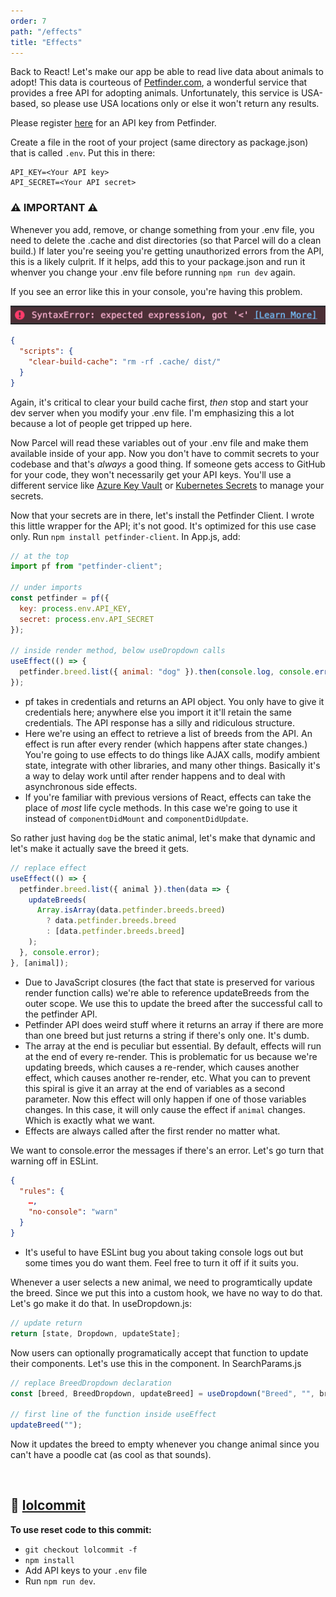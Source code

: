 ```yaml
---
order: 7
path: "/effects"
title: "Effects"
---
```


Back to React! Let's make our app be able to read live data about animals to adopt! This data is courteous of [Petfinder.com][petfinder], a wonderful service that provides a free API for adopting animals. Unfortunately, this service is USA-based, so please use USA locations only or else it won't return any results.

Please register [here][api] for an API key from Petfinder.

Create a file in the root of your project (same directory as package.json) that is called `.env`. Put this in there:

```
API_KEY=<Your API key>
API_SECRET=<Your API secret>
```

### ⚠️ IMPORTANT ⚠️

Whenever you add, remove, or change something from your .env file, you need to delete the .cache and dist directories (so that Parcel will do a clean build.) If later you're seeing you're getting unauthorized errors from the API, this is a likely culprit. If it helps, add this to your package.json and run it whenver you change your .env file before running `npm run dev` again.

If you see an error like this in your console, you're having this problem.

![Error saying that you're getting a syntax error due to "<"](./images/syntaxError.png)

```json
{
  "scripts": {
    "clear-build-cache": "rm -rf .cache/ dist/"
  }
}
```

Again, it's critical to clear your build cache first, _then_ stop and start your dev server when you modify your .env file. I'm emphasizing this a lot because a lot of people get tripped up here.

Now Parcel will read these variables out of your .env file and make them available inside of your app. Now you don't have to commit secrets to your codebase and that's _always_ a good thing. If someone gets access to GitHub for your code, they won't necessarily get your API keys. You'll use a different service like [Azure Key Vault][keyvault] or [Kubernetes Secrets][kube] to manage your secrets.

Now that your secrets are in there, let's install the Petfinder Client. I wrote this little wrapper for the API; it's not good. It's optimized for this use case only. Run `npm install petfinder-client`. In App.js, add:

```javascript
// at the top
import pf from "petfinder-client";

// under imports
const petfinder = pf({
  key: process.env.API_KEY,
  secret: process.env.API_SECRET
});

// inside render method, below useDropdown calls
useEffect(() => {
  petfinder.breed.list({ animal: "dog" }).then(console.log, console.error);
});
```

- pf takes in credentials and returns an API object. You only have to give it credentials here; anywhere else you import it it'll retain the same credentials. The API response has a silly and ridiculous structure.
- Here we're using an effect to retrieve a list of breeds from the API. An effect is run after every render (which happens after state changes.) You're going to use effects to do things like AJAX calls, modify ambient state, integrate with other libraries, and many other things. Basically it's a way to delay work until after render happens and to deal with asynchronous side effects.
- If you're familiar with previous versions of React, effects can take the place of _most_ life cycle methods. In this case we're going to use it instead of `componentDidMount` and `componentDidUpdate`.

So rather just having `dog` be the static animal, let's make that dynamic and let's make it actually save the breed it gets.

```javascript
// replace effect
useEffect(() => {
  petfinder.breed.list({ animal }).then(data => {
    updateBreeds(
      Array.isArray(data.petfinder.breeds.breed)
        ? data.petfinder.breeds.breed
        : [data.petfinder.breeds.breed]
    );
  }, console.error);
}, [animal]);
```

- Due to JavaScript closures (the fact that state is preserved for various render function calls) we're able to reference updateBreeds from the outer scope. We use this to update the breed after the successful call to the petfinder API.
- Petfinder API does weird stuff where it returns an array if there are more than one breed but just returns a string if there's only one. It's dumb.
- The array at the end is peculiar but essential. By default, effects will run at the end of every re-render. This is problematic for us because we're updating breeds, which causes a re-render, which causes another effect, which causes another re-render, etc. What you can to prevent this spiral is give it an array at the end of variables as a second parameter. Now this effect will only happen if one of those variables changes. In this case, it will only cause the effect if `animal` changes. Which is exactly what we want.
- Effects are always called after the first render no matter what.

We want to console.error the messages if there's an error. Let's go turn that warning off in ESLint.

```json
{
  "rules": {
    …,
    "no-console": "warn"
  }
}
```

- It's useful to have ESLint bug you about taking console logs out but some times you do want them. Feel free to turn it off if it suits you.

Whenever a user selects a new animal, we need to programtically update the breed. Since we put this into a custom hook, we have no way to do that. Let's go make it do that. In useDropdown.js:

```javascript
// update return
return [state, Dropdown, updateState];
```

Now users can optionally programatically accept that function to update their components. Let's use this in the component. In SearchParams.js

```javascript
// replace BreedDropdown declaration
const [breed, BreedDropdown, updateBreed] = useDropdown("Breed", "", breeds);

// first line of the function inside useEffect
updateBreed("");
```

Now it updates the breed to empty whenever you change animal since you can't have a poodle cat (as cool as that sounds).

<!--

```javascript
// inside class, at top
constructor(props) {
  super(props);

  this.state = {
    pets: []
  };
}
// replace cDM
componentDidMount() {
  petfinder.pet
    .find({ location: "Seattle, WA", output: "full" })
    .then(data => {
      let pets;
      if (data.petfinder.pets && data.petfinder.pets.pet) {
        if (Array.isArray(data.petfinder.pets.pet)) {
          pets = data.petfinder.pets.pet;
        } else {
          pets = [data.petfinder.pets.pet];
        }
      } else {
        pets = []
      }
      this.setState({
        pets
      });
    });
}

// inside render, under h1
<pre>
  <code>{JSON.stringify(this.state, null, 2)}</code>
</pre>
```

- Whenever a class gets created (React or not), the constructor gets called. If you don't create a constructor, there's a default one that silently gets run in the background. Inside we accept the props from whatever parent created it and then call `super(props)` since we need to take those props and hand them to React.
- We initiate state here. We are going to be keeping an array of pet data that we load from the API. We'll initialize that as an empty array so we never have to check if that array exists or not.
- We're calling petfinder's find method. This lets us search for animals. This method requires a _location_ and an _output_. The location can be any American "<City>, <Two Letter State Abbreviation>" combination. I'll be using "Seattle, WA" but feel free to use "New York City, NY", "San Francisco, CA", or any other city that suits you. Output should always be full for our use case.
- Now, after the response comes back from the API, we call a method called `setState`. setStates takes in an object and does a shallow merge with your current state. In our case, we want to throw away the empty array and replace it with the `pet` array that we got back from the API.

* We have to do a bit of work to make sure our app doesn't barf on bad data. If there is only one pet returned, it doesn't get returned as an array, it gets returned as an object so we need to catch that and wrap it.

- Now we take that API data and output that to the DOM. Notice React is smart enough to re-render itself after a setState is called. `pre` and `code` are two tags that allow you to output that code pre-formatted.

Let' make the app use the `Pet` component we made.

```javascript
// replace render
render() {
  return (
    <div>
      <h1>Adopt Me!</h1>
      {this.state.pets.map(pet => {
        let breed;
        if (Array.isArray(pet.breeds.breed)) {
          breed = pet.breeds.breed.join(", ");
        } else {
          breed = pet.breeds.breed;
        }
        return (
          <Pet
            animal={pet.animal}
            key={pet.id}
            name={pet.name}
            breed={breed}
          />
        );
      })}
    </div>
  );
}
```

- We use [map][map] which takes a JavaScript array, takes a function, applies that function to _each_ array item (i.e. if you have an array of length 15, that function gets called 15 times,) and returns a new array containing the results of each of those function called. In `const x = [1,2,3].map(num => { return num * 2});`, `x` is `[2,4,6]`. In this case, we have an array of Pet data objects and we transform those into Pet components.
- Breed comes back as a string if it's a single breed. They come back as an array if there are multiple breeds, just like above. We need to make sure we catch that.

* Key is a unique identifier that we give React so it can do quick comparisons on objects. If we decide to change how we sort the list of pets, e.g. we sort by shelter instead of breed, we'd re-arrange all the object but they'd be the same object. All React knows is it got a new list. Without any further hinting, React would just destroy all the DOM objects and start over. If we give it a unique key for each object, it can track that an object just moved positions and didn't actually get destroyed and just move the DOM object instead of re-rendering. Big performance win.

Let's go make Pet look nicer

```javascript
import React from "react";

class Pet extends React.Component {
  render() {
    const { name, animal, breed, media, location } = this.props;
    let photos = [];
    if (media && media.photos && media.photos.photo) {
      photos = media.photos.photo.filter(photo => photo["@size"] === "pn");
    }
    return (
      <div className="pet">
        <div className="image-container">
          <img src={photos[0].value} alt={name} />
        </div>
        <div className="info">
          <h1>{name}</h1>
          <h2>{`${animal} — ${breed} — ${location}`}</h2>
        </div>
      </div>
    );
  }
}

export default Pet;
```

And in App.js

```javascript
// add to what you pass to Pet
media={pet.media}
location={`${pet.contact.city}, ${pet.contact.state}`}
```

- Petfinder gives you five sizes of each image. The `pn` size is the appropriate size for what we want.


-->

&nbsp;

## 🌳 [lolcommit](https://github.com/btholt/complete-intro-to-react-5/commit/lolcommit)

**To use reset code to this commit:**

- `git checkout lolcommit -f`
- `npm install`
- Add API keys to your `.env` file
- Run `npm run dev`.

&nbsp;

[petfinder]: https://www.petfinder.com/
[api]: https://www.petfinder.com/developers/api-key
[keyvault]: https://azure.microsoft.com/en-us/services/key-vault/?WT.mc_id=react-github-brholt
[kube]: https://kubernetes.io/docs/concepts/configuration/secret/
[map]: https://developer.mozilla.org/en-US/docs/Web/JavaScript/Reference/Global_Objects/Array/map
